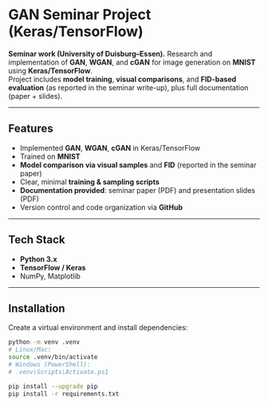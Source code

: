 # GAN Seminar Project (Keras/TensorFlow)
**Seminar work (University of Duisburg–Essen).** Research and implementation of **GAN**, **WGAN**, and **cGAN** for image generation on **MNIST** using **Keras/TensorFlow**.  
Project includes **model training**, **visual comparisons**, and **FID-based evaluation** (as reported in the seminar write-up), plus full documentation (paper + slides).

---

## Features
- Implemented **GAN**, **WGAN**, **cGAN** in Keras/TensorFlow
- Trained on **MNIST**
- **Model comparison via visual samples** and **FID** (reported in the seminar paper)
- Clear, minimal **training & sampling scripts**
- **Documentation provided**: seminar paper (PDF) and presentation slides (PDF)
- Version control and code organization via **GitHub**

---

## Tech Stack
- **Python 3.x**
- **TensorFlow / Keras**
- NumPy, Matplotlib

---

## Installation
Create a virtual environment and install dependencies:

```bash
python -m venv .venv
# Linux/Mac:
source .venv/bin/activate
# Windows (PowerShell):
# .venv\Scripts\Activate.ps1

pip install --upgrade pip
pip install -r requirements.txt
